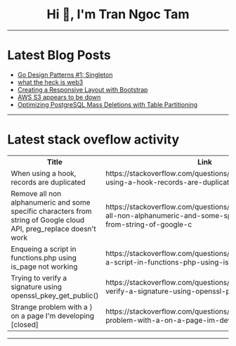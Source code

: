 <h1 align="center">Hi 👋, I'm Tran Ngoc Tam</h1>

---

# Latest Blog Posts 
<!-- BLOG-POST-LIST:START -->
- [Go Design Patterns #1: Singleton](https://dev.to/eduardoarndt/go-design-patterns-1-singleton-4ap9)
- [what the heck is web3](https://dev.to/anurag112/what-the-heck-is-web3-57nk)
- [Creating a Responsive Layout with Bootstrap](https://dev.to/chami/creating-a-responsive-layout-with-bootstrap-fle)
- [AWS S3 appears to be down](https://dev.to/ben/aws-s3-appears-to-be-down-4d0b)
- [Optimizing PostgreSQL Mass Deletions with Table Partitioning](https://dev.to/stringintech/optimizing-postgresql-mass-deletions-with-table-partitioning-4ai4)
<!-- BLOG-POST-LIST:END -->

---

# Latest stack oveflow activity
<table>
  <tr><th>Title</th><th>Link</th></tr>
  <!-- STACKOVERFLOW:START --><tr><td>When using a hook, records are duplicated</td><td>https://stackoverflow.com/questions/79063331/when-using-a-hook-records-are-duplicated</td></tr><tr><td>Remove all non alphanumeric and some specific characters from string of Google cloud API, preg_replace doesn&#39;t work</td><td>https://stackoverflow.com/questions/79063180/remove-all-non-alphanumeric-and-some-specific-characters-from-string-of-google-c</td></tr><tr><td>Enqueing a script in functions.php using is_page not working</td><td>https://stackoverflow.com/questions/79063163/enqueing-a-script-in-functions-php-using-is-page-not-working</td></tr><tr><td>Trying to verify a signature using openssl_pkey_get_public&lpar;&rpar;</td><td>https://stackoverflow.com/questions/79063070/trying-to-verify-a-signature-using-openssl-pkey-get-public</td></tr><tr><td>Strange problem with a } on a page I&#39;m developing [closed]</td><td>https://stackoverflow.com/questions/79063058/strange-problem-with-a-on-a-page-im-developing</td></tr><!-- STACKOVERFLOW:END -->
</table>

---


